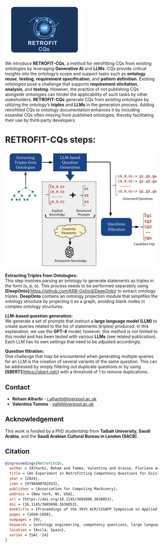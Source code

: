 ![Logo](assets/retrofit-cqs-logo.png)

We introduce **RETROFIT-CQs**, a method for retrofitting CQs from existing ontologies by leveraging **Generative AI** and **LLMs**. CQs provide critical insights into the ontology’s scope and support tasks such as **ontology reuse**, **testing**, **requirement specification**, and **pattern definition**. Existing ontologies pose a challenge that supports **requirement elicitation**, **analysis**, and **testing**. However, the practice of not publishing CQs alongside ontologies can hinder the applicability of such tasks by other stakeholders. **RETROFIT-CQs** generate CQs from existing ontologies by utilizing the ontology’s **triples** and **LLMs** in the generation process. Adding retrofitted CQs to ontology documentation enhances it by including essential CQs often missing from published ontologies, thereby facilitating their use by third-party developers.




# RETROFIT-CQs steps:
![Description of Image](assets/RetrofitCQs.jpg)

**Extracting Triples from Ontologies:**  
This step involves parsing an ontology to generate statements as triples in the form (s, p, o). This process needs to be performed separately using **[DeepOnto]**(https://github.com/KRR-Oxford/DeepOnto) to extract ontology triples. **DeepOnto** contains an ontology projection module that simplifies the ontology structure by projecting it as a graph, avoiding blank nodes in complex ontology structures.

**LLM-based question generation:**  
We generate a set of prompts that instruct a **large language model (LLM)** to create queries related to the list of statements (triples) produced. In this explanation, we use the **GPT-4** model; however, this method is not limited to this model and has been tested with various **LLMs** (see related publication). Each LLM has its own settings that need to be adjusted accordingly.

**Question filtration:**  
One challenge that may be encountered when generating multiple queries for an LLM is the creation of several variants of the same question. This can be addressed by simply filtering out duplicate questions or by using **[SBERT]**(https://sbert.net/) with a threshold of 1 to remove duplications.

## Contact
- **Reham Alharbi** - [r.alharbi@liverpool.ac.uk](mailto:r.alharbi@liverpool.ac.uk)  
- **Valentina Tamma** - [valli@liverpool.ac.uk](mailto:valli@liverpool.ac.uk)

## Acknowledgement
This work is funded by a PhD studentship from **Taibah University, Saudi Arabia**, and the **Saudi Arabian Cultural Bureau in London (SACB)**.

## Citation
```bibtex
@inproceedings{RetrofitCQs,
  author = {Alharbi, Reham and Tamma, Valentina and Grasso, Floriana and Payne, Terry},
  title = {An Experiment in Retrofitting Competency Questions for Existing Ontologies},
  year = {2024},
  isbn = {9798400702433},
  publisher = {Association for Computing Machinery},
  address = {New York, NY, USA},
  url = {https://doi.org/10.1145/3605098.3636053},
  doi = {10.1145/3605098.3636053},
  booktitle = {Proceedings of the 39th ACM/SIGAPP Symposium on Applied Computing},
  pages = {1650–1658},
  numpages = {9},
  keywords = {ontology engineering, competency questions, large language models},
  location = {Avila, Spain},
  series = {SAC '24}
}





